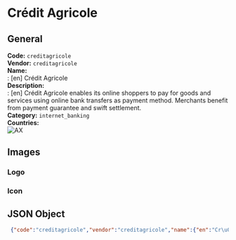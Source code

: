 # Crédit Agricole 
## General 
**Code:** `creditagricole`  
**Vendor:** `creditagricole`  
**Name:**  
:	[en] Crédit Agricole  
**Description:**  
: [en] Crédit Agricole enables its online shoppers to pay for goods and services using online bank transfers as payment method. Merchants benefit from payment guarantee and swift settlement.   
**Category:** `internet_banking`  
**Countries:**  
![AX](https://cdnjs.cloudflare.com/ajax/libs/flag-icon-css/3.3.0/flags/4x3/AX.svg#w24)  
 
## Images 
### Logo 
### Icon 
## JSON Object 
```json
 {"code":"creditagricole","vendor":"creditagricole","name":{"en":"Cr\u00e9dit Agricole"},"description":{"en":"Cr\u00e9dit Agricole\u00a0enables its online shoppers to\u00a0pay for goods and services using online bank transfers as payment method. Merchants benefit from payment guarantee and swift settlement.\u00a0"},"countries":["AX"],"category":"internet_banking"}```  
